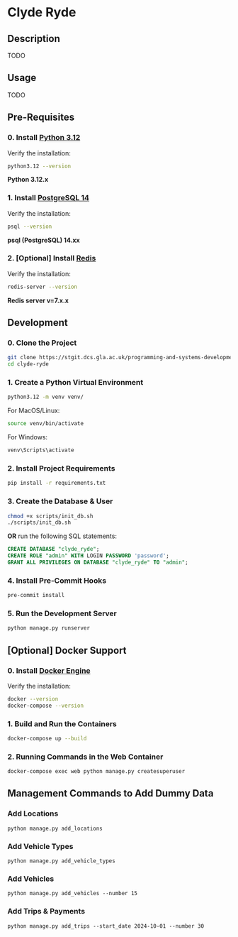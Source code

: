 # Clyde Ryde


## Description
TODO


## Usage
TODO


## Pre-Requisites
### 0. Install [Python 3.12](https://www.python.org/downloads/release/python-3120/)
Verify the installation:
```bash
python3.12 --version
```
**Python 3.12.x**

### 1. Install [PostgreSQL 14](https://www.postgresql.org/download/)
Verify the installation:
```bash
psql --version
```
**psql (PostgreSQL) 14.xx**

### 2. [Optional] Install [Redis](https://redis.io/docs/latest/operate/oss_and_stack/install/install-redis/)
Verify the installation:
```bash
redis-server --version
```
**Redis server v=7.x.x**

## Development

### 0. Clone the Project
```bash
git clone https://stgit.dcs.gla.ac.uk/programming-and-systems-development-m/2024/lb03-04/clyde-ryde.git
cd clyde-ryde
```

### 1. Create a Python Virtual Environment
```bash
python3.12 -m venv venv/
```
For MacOS/Linux:
```bash
source venv/bin/activate
```
For Windows:
```bash
venv\Scripts\activate
```

### 2. Install Project Requirements
```bash
pip install -r requirements.txt
```

### 3. Create the Database & User
```bash
chmod +x scripts/init_db.sh
./scripts/init_db.sh
```
**OR** run the following SQL statements:
```sql
CREATE DATABASE "clyde_ryde";
CREATE ROLE "admin" WITH LOGIN PASSWORD 'password';
GRANT ALL PRIVILEGES ON DATABASE "clyde_ryde" TO "admin";
```

### 4. Install Pre-Commit Hooks
```bash
pre-commit install
```

### 5. Run the Development Server
```bash
python manage.py runserver
```


## [Optional] Docker Support

### 0. Install [Docker Engine](https://docs.docker.com/engine/install/)
Verify the installation:
```bash
docker --version
docker-compose --version
```

### 1. Build and Run the Containers
```bash
docker-compose up --build
```

### 2. Running Commands in the Web Container
```bash
docker-compose exec web python manage.py createsuperuser
```


## Management Commands to Add Dummy Data
### Add Locations
```shell
python manage.py add_locations
```

### Add Vehicle Types
```shell
python manage.py add_vehicle_types
```

### Add Vehicles
```shell
python manage.py add_vehicles --number 15
```

### Add Trips & Payments
```shell
python manage.py add_trips --start_date 2024-10-01 --number 30
```
